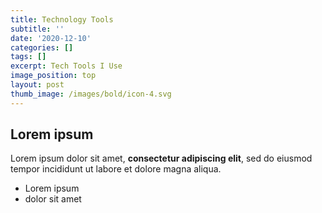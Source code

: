 ```yaml
---
title: Technology Tools
subtitle: ''
date: '2020-12-10'
categories: []
tags: []
excerpt: Tech Tools I Use
image_position: top
layout: post
thumb_image: /images/bold/icon-4.svg
---
```

## Lorem ipsum

Lorem ipsum dolor sit amet, **consectetur adipiscing elit**, sed do eiusmod tempor incididunt ut labore et dolore magna aliqua.

- Lorem ipsum
- dolor sit amet